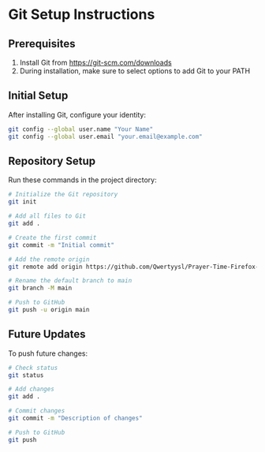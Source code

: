 # Git Setup Instructions

## Prerequisites

1. Install Git from https://git-scm.com/downloads
2. During installation, make sure to select options to add Git to your PATH

## Initial Setup

After installing Git, configure your identity:

```bash
git config --global user.name "Your Name"
git config --global user.email "your.email@example.com"
```

## Repository Setup

Run these commands in the project directory:

```bash
# Initialize the Git repository
git init

# Add all files to Git
git add .

# Create the first commit
git commit -m "Initial commit"

# Add the remote origin
git remote add origin https://github.com/Qwertyysl/Prayer-Time-Firefox-extension-.git

# Rename the default branch to main
git branch -M main

# Push to GitHub
git push -u origin main
```

## Future Updates

To push future changes:

```bash
# Check status
git status

# Add changes
git add .

# Commit changes
git commit -m "Description of changes"

# Push to GitHub
git push
```